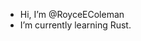 - Hi, I’m @RoyceEColeman
- I’m currently learning Rust.


<!---
RoyceEColeman/RoyceEColeman is a ✨ special ✨ repository because its `README.md` (this file) appears on your GitHub profile.
You can click the Preview link to take a look at your changes.
--->
